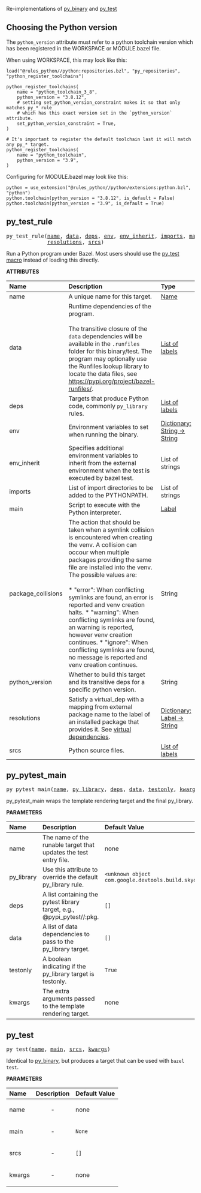 <!-- Generated with Stardoc: http://skydoc.bazel.build -->

Re-implementations of [py_binary](https://bazel.build/reference/be/python#py_binary)
and [py_test](https://bazel.build/reference/be/python#py_test)

## Choosing the Python version

The `python_version` attribute must refer to a python toolchain version
which has been registered in the WORKSPACE or MODULE.bazel file.

When using WORKSPACE, this may look like this:

```starlark
load("@rules_python//python:repositories.bzl", "py_repositories", "python_register_toolchains")

python_register_toolchains(
    name = "python_toolchain_3_8",
    python_version = "3.8.12",
    # setting set_python_version_constraint makes it so that only matches py_* rule  
    # which has this exact version set in the `python_version` attribute.
    set_python_version_constraint = True,
)

# It's important to register the default toolchain last it will match any py_* target. 
python_register_toolchains(
    name = "python_toolchain",
    python_version = "3.9",
)
```

Configuring for MODULE.bazel may look like this:

```starlark
python = use_extension("@rules_python//python/extensions:python.bzl", "python")
python.toolchain(python_version = "3.8.12", is_default = False)
python.toolchain(python_version = "3.9", is_default = True)
```


<a id="py_test_rule"></a>

## py_test_rule

<pre>
py_test_rule(<a href="#py_test_rule-name">name</a>, <a href="#py_test_rule-data">data</a>, <a href="#py_test_rule-deps">deps</a>, <a href="#py_test_rule-env">env</a>, <a href="#py_test_rule-env_inherit">env_inherit</a>, <a href="#py_test_rule-imports">imports</a>, <a href="#py_test_rule-main">main</a>, <a href="#py_test_rule-package_collisions">package_collisions</a>, <a href="#py_test_rule-python_version">python_version</a>,
             <a href="#py_test_rule-resolutions">resolutions</a>, <a href="#py_test_rule-srcs">srcs</a>)
</pre>

Run a Python program under Bazel. Most users should use the [py_test macro](#py_test) instead of loading this directly.

**ATTRIBUTES**


| Name  | Description | Type | Mandatory | Default |
| :------------- | :------------- | :------------- | :------------- | :------------- |
| <a id="py_test_rule-name"></a>name |  A unique name for this target.   | <a href="https://bazel.build/concepts/labels#target-names">Name</a> | required |  |
| <a id="py_test_rule-data"></a>data |  Runtime dependencies of the program.<br><br>        The transitive closure of the <code>data</code> dependencies will be available in the <code>.runfiles</code>         folder for this binary/test. The program may optionally use the Runfiles lookup library to         locate the data files, see https://pypi.org/project/bazel-runfiles/.   | <a href="https://bazel.build/concepts/labels">List of labels</a> | optional | <code>[]</code> |
| <a id="py_test_rule-deps"></a>deps |  Targets that produce Python code, commonly <code>py_library</code> rules.   | <a href="https://bazel.build/concepts/labels">List of labels</a> | optional | <code>[]</code> |
| <a id="py_test_rule-env"></a>env |  Environment variables to set when running the binary.   | <a href="https://bazel.build/rules/lib/dict">Dictionary: String -> String</a> | optional | <code>{}</code> |
| <a id="py_test_rule-env_inherit"></a>env_inherit |  Specifies additional environment variables to inherit from the external environment when the test is executed by bazel test.   | List of strings | optional | <code>[]</code> |
| <a id="py_test_rule-imports"></a>imports |  List of import directories to be added to the PYTHONPATH.   | List of strings | optional | <code>[]</code> |
| <a id="py_test_rule-main"></a>main |  Script to execute with the Python interpreter.   | <a href="https://bazel.build/concepts/labels">Label</a> | required |  |
| <a id="py_test_rule-package_collisions"></a>package_collisions |  The action that should be taken when a symlink collision is encountered when creating the venv. A collision can occour when multiple packages providing the same file are installed into the venv. The possible values are:<br><br>* "error": When conflicting symlinks are found, an error is reported and venv creation halts. * "warning": When conflicting symlinks are found, an warning is reported, however venv creation continues. * "ignore": When conflicting symlinks are found, no message is reported and venv creation continues.   | String | optional | <code>"error"</code> |
| <a id="py_test_rule-python_version"></a>python_version |  Whether to build this target and its transitive deps for a specific python version.   | String | optional | <code>""</code> |
| <a id="py_test_rule-resolutions"></a>resolutions |  Satisfy a virtual_dep with a mapping from external package name to the label of an installed package that provides it.         See [virtual dependencies](/docs/virtual_deps.md).   | <a href="https://bazel.build/rules/lib/dict">Dictionary: Label -> String</a> | optional | <code>{}</code> |
| <a id="py_test_rule-srcs"></a>srcs |  Python source files.   | <a href="https://bazel.build/concepts/labels">List of labels</a> | optional | <code>[]</code> |


<a id="py_pytest_main"></a>

## py_pytest_main

<pre>
py_pytest_main(<a href="#py_pytest_main-name">name</a>, <a href="#py_pytest_main-py_library">py_library</a>, <a href="#py_pytest_main-deps">deps</a>, <a href="#py_pytest_main-data">data</a>, <a href="#py_pytest_main-testonly">testonly</a>, <a href="#py_pytest_main-kwargs">kwargs</a>)
</pre>

py_pytest_main wraps the template rendering target and the final py_library.

**PARAMETERS**


| Name  | Description | Default Value |
| :------------- | :------------- | :------------- |
| <a id="py_pytest_main-name"></a>name |  The name of the runable target that updates the test entry file.   |  none |
| <a id="py_pytest_main-py_library"></a>py_library |  Use this attribute to override the default py_library rule.   |  <code>&lt;unknown object com.google.devtools.build.skydoc.fakebuildapi.FakeStarlarkRuleFunctionsApi$RuleDefinitionIdentifier&gt;</code> |
| <a id="py_pytest_main-deps"></a>deps |  A list containing the pytest library target, e.g., @pypi_pytest//:pkg.   |  <code>[]</code> |
| <a id="py_pytest_main-data"></a>data |  A list of data dependencies to pass to the py_library target.   |  <code>[]</code> |
| <a id="py_pytest_main-testonly"></a>testonly |  A boolean indicating if the py_library target is testonly.   |  <code>True</code> |
| <a id="py_pytest_main-kwargs"></a>kwargs |  The extra arguments passed to the template rendering target.   |  none |


<a id="py_test"></a>

## py_test

<pre>
py_test(<a href="#py_test-name">name</a>, <a href="#py_test-main">main</a>, <a href="#py_test-srcs">srcs</a>, <a href="#py_test-kwargs">kwargs</a>)
</pre>

Identical to [py_binary](./py_binary.md), but produces a target that can be used with `bazel test`.

**PARAMETERS**


| Name  | Description | Default Value |
| :------------- | :------------- | :------------- |
| <a id="py_test-name"></a>name |  <p align="center"> - </p>   |  none |
| <a id="py_test-main"></a>main |  <p align="center"> - </p>   |  <code>None</code> |
| <a id="py_test-srcs"></a>srcs |  <p align="center"> - </p>   |  <code>[]</code> |
| <a id="py_test-kwargs"></a>kwargs |  <p align="center"> - </p>   |  none |


